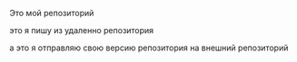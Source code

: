 
Это мой репозиторий

это я пишу из удаленно репозитория 

а это я отправляю свою версию репозитория на внешний репозиторий
